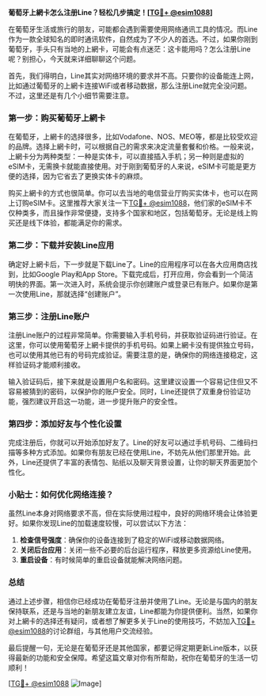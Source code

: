**葡萄牙上網卡怎么注册Line？轻松几步搞定！[[TG💪+ @esim1088](https://t.me/s/esim1088)]**

在葡萄牙生活或旅行的朋友，可能都会遇到需要使用网络通讯工具的情况。而Line作为一款全球知名的即时通讯软件，自然成为了不少人的首选。不过，如果你刚到葡萄牙，手头只有当地的上網卡，可能会有点迷茫：这卡能用吗？怎么注册Line呢？别担心，今天就来详细聊聊这个问题。

首先，我们得明白，Line其实对网络环境的要求并不高。只要你的设备能连上网，比如通过葡萄牙的上網卡连接WiFi或者移动数据，那么注册Line就完全没问题。不过，这里还是有几个小细节需要注意。

### 第一步：购买葡萄牙上網卡

在葡萄牙，上網卡的选择很多，比如Vodafone、NOS、MEO等，都是比较受欢迎的品牌。选择上網卡时，可以根据自己的需求来决定流量套餐和价格。一般来说，上網卡分为两种类型：一种是实体卡，可以直接插入手机；另一种则是虚拟的eSIM卡，无需换卡就能直接使用。对于刚到葡萄牙的人来说，eSIM卡可能是更方便的选择，因为它省去了更换实体卡的麻烦。

购买上網卡的方式也很简单。你可以去当地的电信营业厅购买实体卡，也可以在网上订购eSIM卡。这里推荐大家关注一下[TG💪+ @esim1088](https://t.me/s/esim1088)，他们家的eSIM卡不仅种类多，而且操作非常便捷，支持多个国家和地区，包括葡萄牙。无论是线上购买还是线下体验，都能满足你的需求。

### 第二步：下载并安装Line应用

确定好上網卡后，下一步就是下载Line了。Line的应用程序可以在各大应用商店找到，比如Google Play和App Store。下载完成后，打开应用，你会看到一个简洁明快的界面。第一次进入时，系统会提示你创建账户或登录已有账户。如果你是第一次使用Line，那就选择“创建账户”。

### 第三步：注册Line账户

注册Line账户的过程非常简单。你需要输入手机号码，并获取验证码进行验证。在这里，你可以使用葡萄牙上網卡提供的手机号码。如果上網卡没有提供独立号码，也可以使用其他已有的号码完成验证。需要注意的是，确保你的网络连接稳定，这样验证码才能顺利接收。

输入验证码后，接下来就是设置用户名和密码。这里建议设置一个容易记住但又不容易被猜到的密码，以保护你的账户安全。同时，Line还提供了双重身份验证功能，强烈建议开启这一功能，进一步提升账户的安全性。

### 第四步：添加好友与个性化设置

完成注册后，你就可以开始添加好友了。Line的好友可以通过手机号码、二维码扫描等多种方式添加。如果你有朋友已经在使用Line，不妨先从他们那里开始。此外，Line还提供了丰富的表情包、贴纸以及聊天背景设置，让你的聊天界面更加个性化。

### 小贴士：如何优化网络连接？

虽然Line本身对网络要求不高，但在实际使用过程中，良好的网络环境会让体验更好。如果你发现Line的加载速度较慢，可以尝试以下方法：

1. **检查信号强度**：确保你的设备连接到了稳定的WiFi或移动数据网络。
2. **关闭后台应用**：关闭一些不必要的后台运行程序，释放更多资源给Line使用。
3. **重启设备**：有时候简单的重启设备就能解决网络问题。

### 总结

通过上述步骤，相信你已经成功在葡萄牙注册并使用了Line。无论是与国内的朋友保持联系，还是与当地的新朋友建立友谊，Line都能为你提供便利。当然，如果你对上網卡的选择还有疑问，或者想了解更多关于Line的使用技巧，不妨加入[TG💪+ @esim1088](https://t.me/s/esim1088)的讨论群组，与其他用户交流经验。

最后提醒一句，无论是在葡萄牙还是其他国家，都要记得定期更新Line版本，以获得最新的功能和安全保障。希望这篇文章对你有所帮助，祝你在葡萄牙的生活一切顺利！

[[TG💪+ @esim1088](https://t.me/s/esim1088) ![Image](https://i.postimg.cc/4NQfJmqS/Snipaste-2025-05-13-00-14-12.png)]